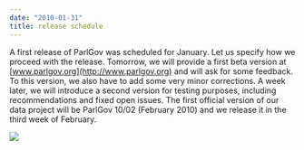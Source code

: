 ```yaml
---
date: "2010-01-31"
title: release schedule
---
```


A first release of ParlGov was scheduled for January. Let us specify how we proceed with the release. Tomorrow, we will provide a first beta version at [www.parlgov.org](http://www.parlgov.org) and will ask for some feedback. To this version, we also have to add some very minor corrections. A week later, we will introduce a second version for testing purposes, including recommendations and fixed open issues. The first official version of our data project will be ParlGov 10/02 (February 2010) and we release it in the third week of February.

![](/images/parliament-european-union.jpg)
